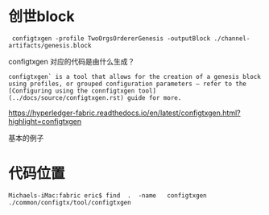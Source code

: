 # 创世block 

```
 configtxgen -profile TwoOrgsOrdererGenesis -outputBlock ./channel-artifacts/genesis.block
```

configtxgen 对应的代码是由什么生成？


```
configtxgen` is a tool that allows for the creation of a genesis block using profiles, or grouped configuration parameters — refer to the [Configuring using the connfigtxgen tool](../docs/source/configtxgen.rst) guide for more.

```

https://hyperledger-fabric.readthedocs.io/en/latest/configtxgen.html?highlight=configtxgen

基本的例子  

# 代码位置 
```
Michaels-iMac:fabric eric$ find  .  -name   configtxgen  
./common/configtx/tool/configtxgen
```
